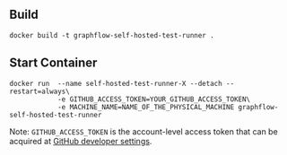 ## Build
```
docker build -t graphflow-self-hosted-test-runner .
```

## Start Container
```
docker run  --name self-hosted-test-runner-X --detach --restart=always\
            -e GITHUB_ACCESS_TOKEN=YOUR_GITHUB_ACCESS_TOKEN\
            -e MACHINE_NAME=NAME_OF_THE_PHYSICAL_MACHINE graphflow-self-hosted-test-runner
```

Note: `GITHUB_ACCESS_TOKEN` is the account-level access token that can be acquired at [GitHub developer settings](https://github.com/settings/tokens).